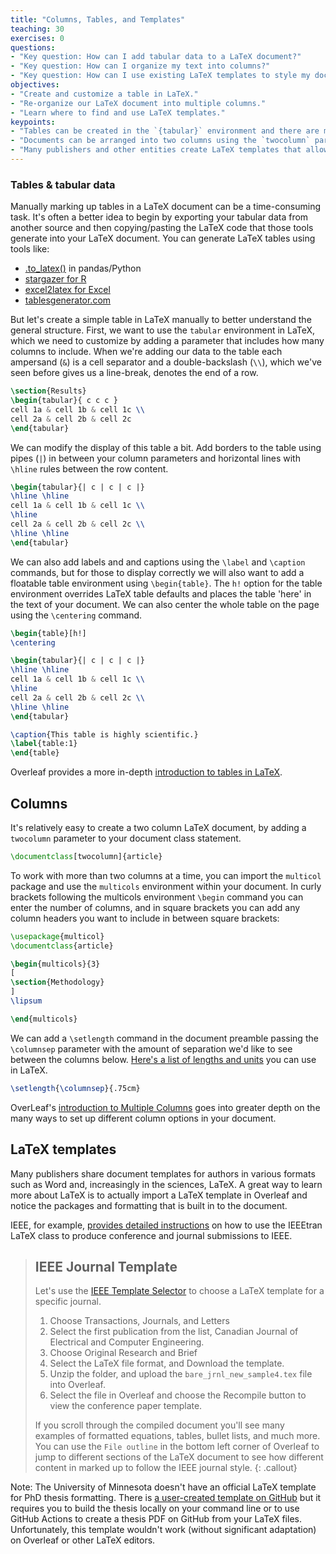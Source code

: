 ```yaml
---
title: "Columns, Tables, and Templates"
teaching: 30
exercises: 0
questions:
- "Key question: How can I add tabular data to a LaTeX document?"
- "Key question: How can I organize my text into columns?"
- "Key question: How can I use existing LaTeX templates to style my document in accordance with publisher or organization guidelines?"
objectives:
- "Create and customize a table in LaTeX."
- "Re-organize our LaTeX document into multiple columns."
- "Learn where to find and use LaTeX templates."
keypoints:
- "Tables can be created in the `{tabular}` environment and there are many options for customization."
- "Documents can be arranged into two columns using the `twocolumn` parameter option in our document class, and the `multicol` package can provide further customization."
- "Many publishers and other entities create LaTeX templates that allow for easy formatting to meet journal, conference, and other requirements."
---
```


### Tables & tabular data

Manually marking up tables in a LaTeX document can be a time-consuming task. It's often a better idea to begin by exporting your tabular data from another source and then copying/pasting the LaTeX code that those tools generate into your LaTeX document. You can generate LaTeX tables using tools like:
- [.to_latex()](https://pandas.pydata.org/docs/reference/api/pandas.DataFrame.to_latex.html) in pandas/Python
- [stargazer for R](https://cran.r-project.org/web/packages/stargazer/vignettes/stargazer.pdf)
- [excel2latex for Excel](https://ctan.org/tex-archive/support/excel2latex?lang=en)
- [tablesgenerator.com](https://tablesgenerator.com/)

But let's create a simple table in LaTeX manually to better understand the general structure. First, we want to use the `tabular` environment in LaTeX, which we need to customize by adding a parameter that includes how many columns to include. When we're adding our data to the table each ampersand (`&`) is a cell separator and a double-backslash (`\\`), which we've seen before gives us a line-break, denotes the end of a row.

```latex
\section{Results}
\begin{tabular}{ c c c }
cell 1a & cell 1b & cell 1c \\
cell 2a & cell 2b & cell 2c
\end{tabular}

```

We can modify the display of this table a bit. Add borders to the table using pipes (`|`) in between your column parameters and horizontal lines with `\hline` rules between the row content. 

```latex
\begin{tabular}{| c | c | c |}
\hline \hline
cell 1a & cell 1b & cell 1c \\
\hline
cell 2a & cell 2b & cell 2c \\
\hline \hline
\end{tabular}
```
We can also add labels and and captions using the `\label` and `\caption` commands, but for those to display correctly we will also want to add a floatable table environment using `\begin{table}`. The `h!` option for the table environment overrides LaTeX table defaults and places the table 'here' in the text of your document. We can also center the whole table on the page using the `\centering` command.


```latex
\begin{table}[h!]
\centering

\begin{tabular}{| c | c | c |}
\hline \hline
cell 1a & cell 1b & cell 1c \\
\hline
cell 2a & cell 2b & cell 2c \\
\hline \hline
\end{tabular}

\caption{This table is highly scientific.}
\label{table:1}
\end{table}
```
Overleaf provides a more in-depth [introduction to tables in LaTeX](https://www.overleaf.com/learn/latex/Tables#Creating_a_simple_table_in_LaTeX). 

## Columns

It's relatively easy to create a two column LaTeX document, by adding a `twocolumn` parameter to your document class statement. 

```latex
\documentclass[twocolumn]{article}
```

To work with more than two columns at a time, you can import the `multicol` package and use the `multicols` environment within your document. In curly brackets following the multicols environment `\begin` command you can enter the number of columns, and in square brackets you can add any column headers you want to include in between square brackets:

```latex
\usepackage{multicol}
\documentclass{article}

\begin{multicols}{3}
[
\section{Methodology}
]
\lipsum

\end{multicols}

```

We can add a `\setlength` command in the document preamble passing the `\columnsep` parameter with the amount of separation we'd like to see between the columns below. [Here's a list of lengths and units](https://www.overleaf.com/learn/latex/Lengths_in_LaTeX) you can use in LaTeX. 

```latex
\setlength{\columnsep}{.75cm}

```

OverLeaf's [introduction to Multiple Columns](https://www.overleaf.com/learn/latex/Multiple_columns) goes into greater depth on the many ways to set up different column options in your document. 

## LaTeX templates

Many publishers share document templates for authors in various formats such as Word and, increasingly in the sciences, LaTeX. A great way to learn more about LaTeX is to actually import a LaTeX template in Overleaf and notice the packages and formatting that is built in to the document. 

IEEE, for example, [provides detailed instructions](https://mirrors.concertpass.com/tex-archive/macros/latex/contrib/IEEEtran/IEEEtran_HOWTO.pdf) on how to use the IEEEtran LaTeX class to produce conference and journal submissions to IEEE. 


> ## IEEE Journal Template
> Let's use the [IEEE Template Selector](https://template-selector.ieee.org) to choose a LaTeX template for a specific journal.
> 
> 1. Choose Transactions, Journals, and Letters
> 2. Select the first publication from the list, Canadian Journal of Electrical and Computer Engineering.
> 3. Choose Original Research and Brief
> 4. Select the LaTeX file format, and Download the template. 
> 5. Unzip the folder, and upload the `bare_jrnl_new_sample4.tex` file into Overleaf. 
> 6. Select the file in Overleaf and choose the Recompile button to view the conference paper template. 
> 
> If you scroll through the compiled document you'll see many examples of formatted equations, tables, bullet lists, and much more. You can use the `File outline` in the bottom left corner of Overleaf to jump to different sections of the LaTeX document to see how different content in marked up to follow the IEEE journal style. 
{: .callout}

Note: The University of Minnesota doesn't have an official LaTeX template for PhD thesis formatting. There is [a user-created template on GitHub](https://github.com/agude/UMN-PhD-Thesis-Template) but it requires you to build the thesis locally on your command line or to use GitHub Actions to create a thesis PDF on GitHub from your LaTeX files. Unfortunately, this template wouldn't work (without significant adaptation) on Overleaf or other LaTeX editors.

